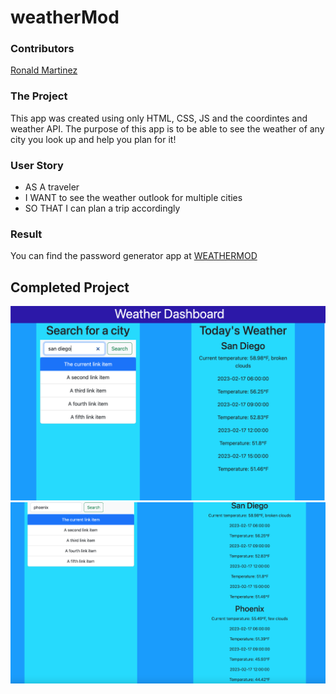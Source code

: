# weatherMod

### **Contributors**
[Ronald Martinez](https://github.com/RonaldMartinez00)

### **The Project**
This app was created using only HTML, CSS, JS and the coordintes and weather API. The purpose of this app is to be able to see the weather of any city you look up and help you plan for it!
### **User Story**
* AS A traveler
* I WANT to see the weather outlook for multiple cities
* SO THAT I can plan a trip accordingly

### **Result**


You can find the password generator app at [WEATHERMOD](https://github.com/RonaldMartinez00/weatherMod)

## **Completed Project**
![](/assets/ss1.png)
![](/assets/ss2.png)


